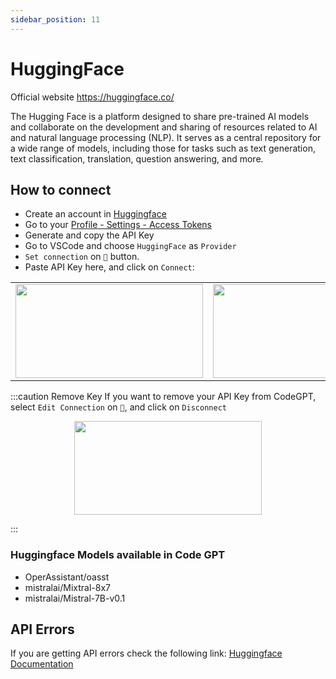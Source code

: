 ```yaml
---
sidebar_position: 11
---
```


# HuggingFace
Official website https://huggingface.co/

The Hugging Face is a platform designed to share pre-trained AI models and collaborate on the development and sharing of resources related to AI and natural language processing (NLP). It serves as a central repository for a wide range of models, including those for tasks such as text generation, text classification, translation, question answering, and more.

## How to connect
- Create an account in [Huggingface](https://huggingface.co/)
- Go to your [Profile - Settings - Access Tokens](https://huggingface.co/settings/tokens)
- Generate and copy the API Key 
- Go to VSCode and choose `HuggingFace` as `Provider`
- `Set connection` on `🔑` button.
- Paste API Key here, and click on `Connect`:
<table>
  <tr>
    <td align="center">
      <img width="300" height="150" src="https://github.com/davila7/code-gpt-docs/assets/37567214/c0cc95f9-0223-4b97-9824-2ff85bae3988" />
    </td>
    <td align="center">
      <img width="300" height="150" src="https://github.com/davila7/code-gpt-docs/assets/37567214/28357501-8c11-428d-afa6-bfaa521c5a0c" />
    </td>
  </tr>
</table>


:::caution Remove Key
If you want to remove your API Key from CodeGPT, select `Edit Connection` on `🔑`, and click on `Disconnect`

<p align="center">
      <img width="300" height="150" src="https://github.com/davila7/code-gpt-docs/assets/37567214/8594df7b-8455-4ce9-b35d-f87cf007fd04" />
</p>

:::

### Huggingface Models available in Code GPT
- OperAssistant/oasst
- mistralai/Mixtral-8x7
- mistralai/Mistral-7B-v0.1

## API Errors
If you are getting API errors check the following link: [Huggingface Documentation](https://huggingface.co/docs/inference-endpoints/index)

